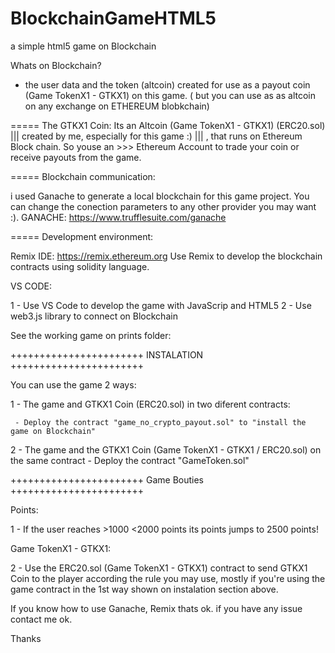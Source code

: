 # BlockchainGameHTML5
a simple html5 game on Blockchain


Whats on Blockchain?
- the user data and the token (altcoin) created for use as a payout coin (Game TokenX1 - GTKX1) on this game. ( but you can use as as altcoin on any exchange on ETHEREUM blobkchain) 

 ===== The GTKX1 Coin:
  Its an Altcoin (Game TokenX1 - GTKX1) (ERC20.sol) ||| created by me, especially for this game :) ||| , that runs on Ethereum Block chain. So youse an >>> Ethereum Account to trade your coin or receive payouts from the game.

 ===== Blockchain communication:
 
  i used Ganache to generate a local blockchain for this game project. You can change the conection parameters to any other provider you may want :).
  GANACHE: https://www.trufflesuite.com/ganache
  
  
 ===== Development environment:
 
  Remix IDE:
  https://remix.ethereum.org
   Use Remix to develop the blockchain contracts using solidity language.
  
  VS CODE:
  
 1 - Use VS Code to develop the game with JavaScrip and HTML5 
 2 - Use web3.js library to connect on Blockchain
 
  
 See the working game on prints folder:
 
 
 +++++++++++++++++++++++
 INSTALATION
 +++++++++++++++++++++++
 
 You can use the game 2 ways:
 
 1 - The game and GTKX1 Coin (ERC20.sol) in two diferent contracts:
 
     - Deploy the contract "game_no_crypto_payout.sol" to "install the game on Blockchain"
  
 2 - The game and the GTKX1 Coin (Game TokenX1 - GTKX1 / ERC20.sol) on the same contract
     - Deploy the contract "GameToken.sol"
 
 
 +++++++++++++++++++++++
 Game Bouties
 +++++++++++++++++++++++
 
 Points:
 
 1 - If the user reaches >1000 <2000 points its points jumps to 2500 points!
 
 Game TokenX1 - GTKX1:
 
 2 - Use the ERC20.sol (Game TokenX1 - GTKX1) contract to send GTKX1 Coin to the player according the rule you may use, mostly if you're using the game contract in the 1st way shown on instalation section above.
 
 
 If you know how to use Ganache, Remix thats ok. if you have any issue contact me ok.
 
 Thanks
